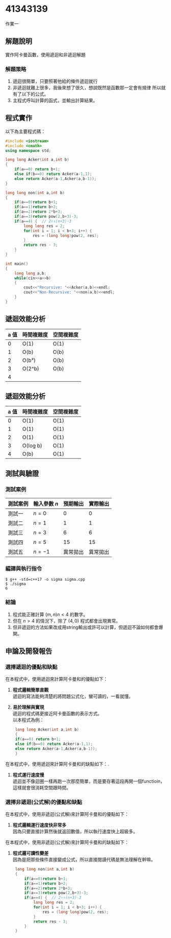 # 41343139

作業一

## 解題說明

實作阿卡曼函數，使用遞迴和非遞迴解題

### 解題策略

1. 遞迴很簡單，只要照著他給的條件遞迴就行
2. 非遞迴就難上很多，我後來想了很久，想說既然是函數那一定會有規律
   所以就有了以下的公式。
3. 主程式呼叫計算的函式，並輸出計算結果。

## 程式實作

以下為主要程式碼：

```cpp
#include <iostream>
#include <cmath>
using namespace std;

long long Acker(int a,int b)
{
	if(a==0) return b+1;
	else if(b==0) return Acker(a-1,1);
	else return Acker(a-1,Acker(a,b-1));
}

long long non(int a,int b)
{
	if(a==0)return b+1;
	if(a==1)return b+2;
	if(a==2)return 2*b+3;
	if(a==3)return pow(2,b+3)-3;
	if(a==4) {  // 2↑↑(n+3)-3 
        long long res = 2;
        for(int i = 1; i < b+3; i++) {
            res = (long long)pow(2, res);  
        }
        return res - 3;
    }
}

int main()
{
	long long a,b;
    while(cin>>a>>b)
    {
		cout<<"Recursive: "<<Acker(a,b)<<endl;
		cout<<"Non-Recursive: "<<non(a,b)<<endl;
	} 
}
```

## 遞迴效能分析

| a 值 | 時間複雜度                   | 空間複雜度    |
| --- | ----------------------- | -------- |
| 0   | O(1)                    | O(1)     |
| 1   | O(b)                    | O(b)     |
| 2   | O(b²)                   | O(b)     |
| 3   | O(2^b)                  | O(b)     |
| 4   |  |  |


## 遞迴效能分析

| a 值 | 時間複雜度    | 空間複雜度 |
| --- | -------- | ----- |
| 0   | O(1)     | O(1)  |
| 1   | O(1)     | O(1)  |
| 2   | O(1)     | O(1)  |
| 3   | O(log b) | O(1)  |
| 4   | O(b)     | O(1)  |

## 測試與驗證

### 測試案例

| 測試案例 | 輸入參數 $n$ | 預期輸出 | 實際輸出 |
|----------|--------------|----------|----------|
| 測試一   | $n = 0$      | 0        | 0        |
| 測試二   | $n = 1$      | 1        | 1        |
| 測試三   | $n = 3$      | 6        | 6        |
| 測試四   | $n = 5$      | 15       | 15       |
| 測試五   | $n = -1$     | 異常拋出 | 異常拋出 |

### 編譯與執行指令

```shell
$ g++ -std=c++17 -o sigma sigma.cpp
$ ./sigma
6
```

### 結論

1. 程式能正確計算 $(m,n) n<4$ 的數字。  
2. 但在 $n>4$ 的情況下，除了 $(4,0)$ 程式都會出現異常。  
3. 但非遞迴的方法如果改成用string輸出或許可以計算，但遞迴不論如何都會爆開。

## 申論及開發報告

### 選擇遞迴的優點和缺點

在本程式中，使用遞迴來計算阿卡曼和的優點如下：

1. **程式邏輯簡單直觀**  
   遞迴的寫法能夠清楚的將問題公式化，蠻可讀的，一看就懂。  

2. **易於理解與實現**  
   遞迴的程式碼更接近阿卡曼函數的表示方式。  
   以本程式為例：  

   ```cpp
  	long long Acker(int a,int b)
	{
	if(a==0) return b+1;
	else if(b==0) return Acker(a-1,1);
	else return Acker(a-1,Acker(a,b-1));
	}
   ```
在本程式中，使用遞迴來計算阿卡曼和的缺點如下：.

1. **程式運行速度慢**  
   遞迴並不像迴圈一樣再跑一次那麼簡單，而是要存著這段再開一個functioin，
   這樣就會很消耗空間跟時間。

   
### 選擇非遞迴(公式解)的優點和缺點

在本程式中，使用非遞迴(公式解)來計算阿卡曼和的優點如下：

1. **程式邏輯運行速度快非常多**  
   因為只要直接計算然後就返回數值，所以執行速度快上超級多。

在本程式中，使用非遞迴(公式解)來計算阿卡曼和的缺點如下：

1. **程式邏可讀性變差**  
   因為是把那些條件直接變成公式，所以直接閱讀代碼是無法理解在幹嘛。
   ```cpp
	long long non(int a,int b)
	{
		if(a==0)return b+1;
		if(a==1)return b+2;
		if(a==2)return 2*b+3;
		if(a==3)return pow(2,b+3)-3;
		if(a==4) {  // 2↑↑(n+3)-3 
	        long long res = 2;
	        for(int i = 1; i < b+3; i++) {
	            res = (long long)pow(2, res);  
	        }
	        return res - 3;
	    }
	}
   ```

